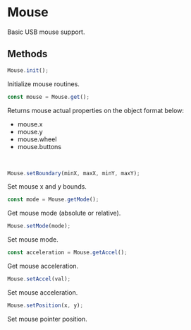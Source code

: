 # Mouse

Basic USB mouse support.

## Methods

```js
Mouse.init();
```

Initialize mouse routines.
<br />


```js
const mouse = Mouse.get();
```

Returns mouse actual properties on the object format below:

- mouse.x
- mouse.y
- mouse.wheel
- mouse.buttons
<br />


```js
Mouse.setBoundary(minX, maxX, minY, maxY);
```

Set mouse x and y bounds.
<br />


```js
const mode = Mouse.getMode();
```

Get mouse mode (absolute or relative).
<br />


```js
Mouse.setMode(mode);
```

Set mouse mode.
<br />


```js
const acceleration = Mouse.getAccel();
```

Get mouse acceleration.
<br />


```js
Mouse.setAccel(val);
```

Set mouse acceleration.
<br />


```js
Mouse.setPosition(x, y);
```

Set mouse pointer position.